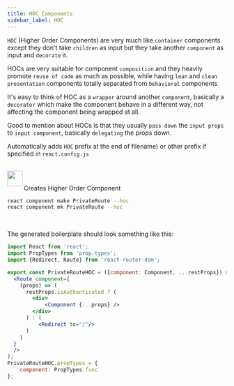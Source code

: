 ```yaml
---
title: HOC Components
sidebar_label: HOC
---
```


`HOC` (Higher Order Components) are very much like `container` components
except they don't take `children` as input but they take another `component`
as input and `decorate` it.

HOCs are very suitable for component `composition` and they heavily promote
`reuse of code` as much as possible, while having `lean` and `clean`
`presentation` components totally separated from `behavioral` components

It's easy to think of HOC as a `wrapper` around another `component`,
basically a `decorator` which make the component behave in a different
way, not affecting the component being wrapped at all.

Good to mention about HOCs is that they usually `pass down` the `input props`
to `input component`, basically `delegating` the props down.

Automatically adds `HOC` prefix at the end of filename)
or other prefix if specified in `react.config.js`

<br/>

<img align="left" src="https://cdn.jsdelivr.net/gh/steevehook/react-devcli@5ef47b56/icons/markers/draft.svg" height="35px">
<br/>

Creates Higher Order Component

```bash
react component make PrivateRoute --hoc
react component mk PrivateRoute --hoc
```

<br/>

The generated boilerplate should look something like this:

```jsx
import React from 'react';
import PropTypes from 'prop-types';
import {Redirect, Route} from 'react-router-dom';

export const PrivateRouteHOC = ({component: Component, ...restProps}) => (
  <Route component={
    (props) => (
      restProps.isAuthenticated ? (
        <div>
            <Component {...props} />
        </div>
      ) : (
          <Redirect to="/"/>
      )
    )
  }
  />
);
PrivateRouteHOC.propTypes = {
    component: PropTypes.func
};
```
